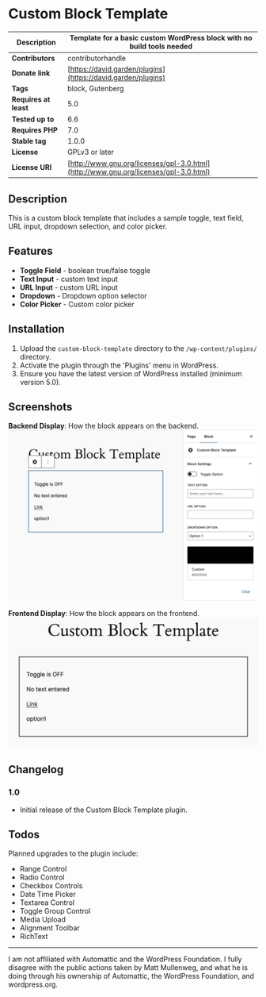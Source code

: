 # Custom Block Template

| **Description**       | Template for a basic custom WordPress block with no build tools needed               |
| --------------------- | ------------------------------------------------------------------------------------ |
| **Contributors**      | contributorhandle                                                                    |
| **Donate link**       | [https://david.garden/plugins](https://david.garden/plugins)                         |
| **Tags**              | block, Gutenberg                                                                     |
| **Requires at least** | 5.0                                                                                  |
| **Tested up to**      | 6.6                                                                                  |
| **Requires PHP**      | 7.0                                                                                  |
| **Stable tag**        | 1.0.0                                                                                |
| **License**           | GPLv3 or later                                                                       |
| **License URI**       | [http://www.gnu.org/licenses/gpl-3.0.html](http://www.gnu.org/licenses/gpl-3.0.html) |


## Description

This is a custom block template that includes a sample toggle, text field, URL input, dropdown selection, and color picker.

## Features

- **Toggle Field** - boolean true/false toggle
- **Text Input** - custom text input
- **URL Input** - custom URL input
- **Dropdown** - Dropdown option selector
- **Color Picker** - Custom color picker

## Installation

1. Upload the `custom-block-template` directory to the `/wp-content/plugins/` directory.
2. Activate the plugin through the 'Plugins' menu in WordPress.
3. Ensure you have the latest version of WordPress installed (minimum version 5.0).

## Screenshots

**Backend Display**: How the block appears on the backend.
![Screenshot of backend of custom block template](screenshots/custom-block-template-backend.jpg "Screenshot of backend of custom block template")

**Frontend Display**: How the block appears on the frontend.
![Screenshot of frontend of custom block template](screenshots/custom-block-template-frontend.jpg "Screenshot of frontend of custom block template")

## Changelog

### 1.0
* Initial release of the Custom Block Template plugin.

## Todos

Planned upgrades to the plugin include:

- Range Control
- Radio Control
- Checkbox Controls
- Date Time Picker
- Textarea Control
- Toggle Group Control
- Media Upload
- Alignment Toolbar
- RichText

---

I am not affiliated with Automattic and the WordPress Foundation. I fully disagree with the public actions taken by Matt Mullenweg, and what he is doing through his ownership of Automattic, the WordPress Foundation, and wordpress.org.
